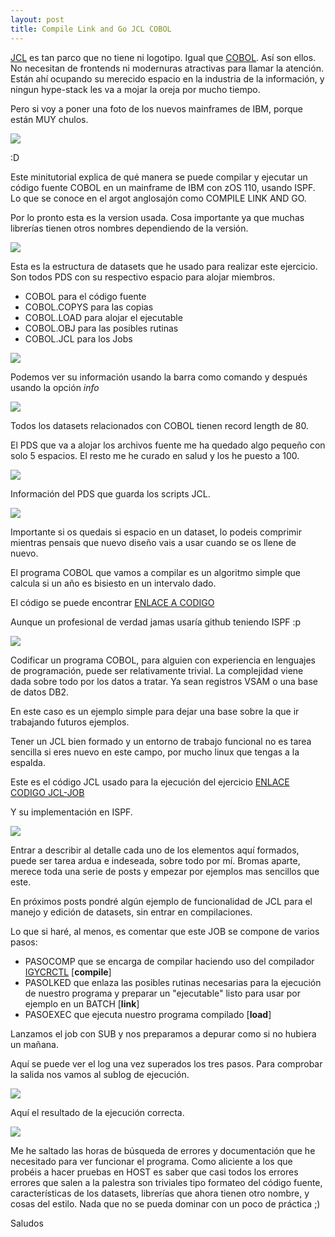 ```yaml
---
layout: post
title: Compile Link and Go JCL COBOL
---
```



[JCL](https://es.wikipedia.org/wiki/Job_Control_Language) es tan parco que 
no tiene ni logotipo. Igual que [COBOL](https://es.wikipedia.org/wiki/COBOL).
 Así son ellos. 
No necesitan de frontends ni modernuras atractivas para llamar la atención. 
Están ahí ocupando su merecido espacio en la industria de 
la información, y ningun hype-stack les va a mojar la oreja por mucho tiempo. 

Pero si voy a poner una foto de los nuevos mainframes de IBM, porque están MUY chulos.

![](http://3.bp.blogspot.com/-8IEJ8iNheT8/VLVXdpMQ9kI/AAAAAAAAAxk/dm-I5IWigew/s1600/01-z13-Front.jpg)

:D

Este minitutorial explica de qué manera se puede compilar y ejecutar 
un código fuente COBOL en un mainframe de IBM con zOS 110, usando ISPF.
Lo que se conoce en el argot anglosajón como COMPILE LINK AND GO.

Por lo pronto esta es la version usada. Cosa importante
 ya que muchas librerías tienen otros nombres dependiendo de la versión.

![](http://i.imgur.com/W9VUXuY.png)

Esta es la estructura de datasets que he usado para realizar este ejercicio. 
Son todos PDS con su respectivo espacio para alojar miembros.
- COBOL para el código fuente
- COBOL.COPYS para las copias
- COBOL.LOAD para alojar el ejecutable
- COBOL.OBJ para las posibles rutinas
- COBOL.JCL para los Jobs

![](http://i.imgur.com/jpso8IE.png)

Podemos ver su información usando la barra como comando y después usando la opción *info*

![](http://i.imgur.com/JmL40gd.png)

Todos los datasets relacionados con COBOL tienen record length de 80. 

El PDS que va a alojar los archivos fuente me ha quedado algo pequeño con solo 5 espacios. 
El resto me he curado en salud y los he puesto a 100.

![](http://i.imgur.com/JrqAgq8.png)

Información del PDS que guarda los scripts JCL. 

![](http://i.imgur.com/3ACEwY9.png)

Importante si os quedais si espacio en un dataset, lo podeis comprimir mientras 
pensais que nuevo diseño vais a usar cuando se os llene de nuevo.

El programa COBOL que vamos a compilar es un algoritmo simple que calcula si un año
es bisiesto en un intervalo dado.

El código se puede encontrar 
[ENLACE A CODIGO](https://gist.github.com/RadW2020/c87ef711bdbd03e2544e43bf6776542d)
 
Aunque un profesional de verdad jamas usaría github teniendo ISPF :p
 
![](http://i.imgur.com/HgfJOP3.png)

Codificar un programa COBOL, para alguien con experiencia en lenguajes de 
programación, puede ser relativamente trivial. La complejidad viene dada 
sobre todo por los datos a tratar. Ya sean registros VSAM o una base de datos DB2.

En este caso es un ejemplo simple para dejar una base sobre la que ir trabajando
futuros ejemplos. 

Tener un JCL bien formado y un entorno de trabajo funcional no es tarea sencilla
si eres nuevo en este campo, por mucho linux que tengas a la espalda.

Este es el código JCL usado para la ejecución del ejercicio 
[ENLACE CODIGO JCL-JOB](https://gist.github.com/RadW2020/ab963b92f97e2e8c58ba2290179596c5)

Y su implementación en ISPF.

![](http://i.imgur.com/nEQb7pJ.png)

Entrar a describir al detalle cada uno de los elementos aquí formados, puede ser
tarea ardua e indeseada, sobre todo por mí. Bromas aparte, merece toda una serie 
de posts y empezar por ejemplos mas sencillos que este. 

En próximos posts pondré algún ejemplo de funcionalidad de JCL para el manejo
y edición de datasets, sin entrar en compilaciones.

Lo que si haré, al menos, es comentar que este JOB se compone de varios pasos:
- PASOCOMP que se encarga de compilar haciendo uso del compilador 
[IGYCRCTL](https://www.tutorialspoint.com/jcl/jcl_run_cobol_programs.htm) [**compile**]
- PASOLKED que enlaza las posibles rutinas necesarias 
para la ejecución de nuestro programa y preparar un "ejecutable" listo para usar 
por ejemplo en un BATCH [**link**]
- PASOEXEC que ejecuta nuestro programa compilado [**load**]

Lanzamos el job con SUB y nos preparamos a depurar como si no hubiera un mañana.

Aquí se puede ver el log una vez superados los tres pasos.
Para comprobar la salida nos vamos al sublog de ejecución.

![](http://i.imgur.com/sYcVEQk.png)

Aquí el resultado de la ejecución correcta. 

![](http://i.imgur.com/MzfaoGu.png)

Me he saltado las horas de búsqueda de errores y documentación que he necesitado 
para ver funcionar el programa. Como aliciente a los que probéis a hacer pruebas en HOST
 es saber que casi todos los errores errores que salen a la palestra son triviales
tipo formateo del código fuente, características de los datasets, librerías que ahora
tienen otro nombre, y cosas del estilo. 
Nada que no se pueda dominar con un poco de práctica ;)

Saludos 





